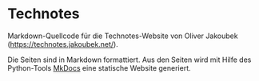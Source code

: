 # Technotes

Markdown-Quellcode für die Technotes-Website von Oliver Jakoubek (https://technotes.jakoubek.net/).

Die Seiten sind in Markdown formattiert. Aus den Seiten wird mit Hilfe des Python-Tools [MkDocs](https://www.mkdocs.org) eine statische Website generiert.


